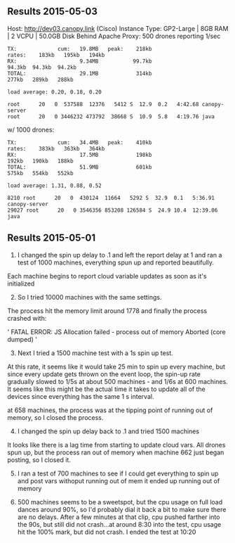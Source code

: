 Results 2015-05-03
------------------------------------------------------------------------------------------------
Host: http://dev03.canopy.link (Cisco)
Instance Type: GP2-Large | 8GB RAM | 2 VCPU | 50.0GB Disk
Behind Apache Proxy: 
500 drones reporting 1/sec

    TX:             cum:   19.8MB   peak:    218kb                                    rates:    183kb   195kb   194kb
    RX:                    9.34MB           99.7kb                                             94.3kb  94.3kb  94.2kb
    TOTAL:                 29.1MB            314kb                                              277kb   289kb   288kb

    load average: 0.20, 0.18, 0.20

    root      20   0  537588  12376   5412 S  12.9  0.2   4:42.68 canopy-server       
    root      20   0 3446232 473792  38668 S  10.9  5.8   4:19.76 java      


w/ 1000 drones:
    
    TX:             cum:   34.4MB   peak:    410kb                               rates:    383kb   363kb   364kb
    RX:                    17.5MB            198kb                                         192kb   190kb   188kb
    TOTAL:                 51.9MB            601kb                                         575kb   554kb   552kb

    load average: 1.31, 0.88, 0.52

    8210 root      20   0  430124  11664   5292 S  32.9  0.1   5:36.91 canopy-server                           
    29027 root      20   0 3546356 853208 126584 S  24.9 10.4  12:39.06 java          

Results 2015-05-01
------------------------------------------------------------------------------------------------
1) I changed the spin up delay to .1 and left the report
delay at 1 and ran a test of 1000 machines, everything spun up and reported beautifully.

Each machine begins to report cloud variable updates
as soon as it's initialized

2) So I tried 10000 machines with the same settings.

The process hit the memory limit around 1778 and
finally the process crashed with:

'
FATAL ERROR: JS Allocation failed - process out of memory
Aborted (core dumped)
'

3) Next I tried a 1500 machine test with a 1s spin up 
test.

At this rate, it seems like it would take 25 min to spin up every machine, but since every update gets thrown 
on the event loop, the spin-up rate gradually slowed to 
1/5s at about 500 machines - and 1/6s at 600 machines.
 It seems like this might be the actual time it takes to update all of the devices since everything has the same 1 s interval.

 at 658 machines, the process was at the tipping point
 of running out of memory, so I closed the process.

4) I changed the spin up delay back to .1 and tried 1500 machines

It looks like there is a lag time from starting to update cloud vars. All drones spun up, but
the process ran out of memory when machine 662 just began posting, so I closed it.

5) I ran a test of 700 machines to see if I could get everything to spin up and post vars withoput running out of mem
    it ended up running out of memory

6)  500 machines seems to be a sweetspot, but the cpu usage on full load dances around 90%, so I'd probably dial it back a bit to make sure there are no delays. After a few minutes at that clip, cpu pushed farther into the 90s, but still did not crash...at around 8:30 into the test, cpu usage hit the 100% mark, but did not crash. I ended the test at 10:20
